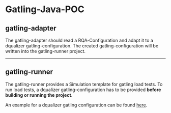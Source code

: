 Gatling-Java-POC
=============================================

## gatling-adapter

The gatling-adapter should read a RQA-Configuration and adapt it to a dqualizer gatling-configuration.
The created gatling-configuration will be written into the gatling-runner project.

---
## gatling-runner

The gatling-runner provides a Simulation template for gatling load tests. To run load tests, a dqualizer gatling-configuration
has to be provided **before building or running the project**. 

An example for a dqualizer gatling configuration can be found [here](gatling-runner/src/gatling/resources/poc/gatling-example.conf).
